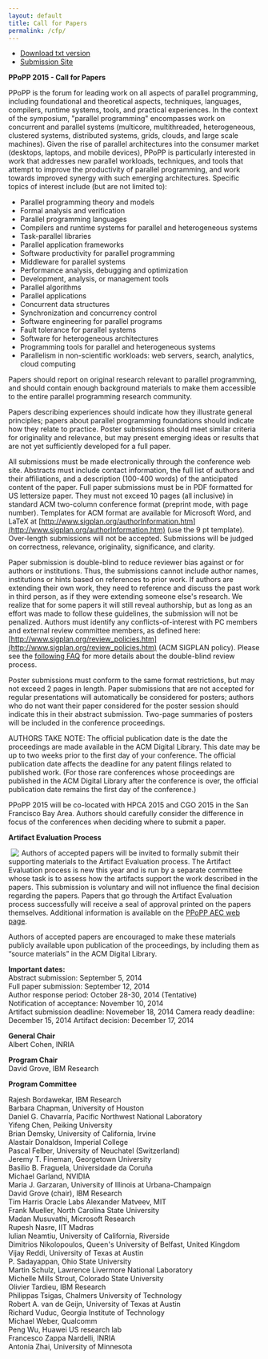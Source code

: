 ```yaml
---
layout: default
title: Call for Papers
permalink: /cfp/
---
```


+ [Download txt version](../files/ppopp_cfp.txt)
+ [Submission Site](https://ppopp15.hotcrp.com/)

**PPoPP 2015 - Call for Papers**

PPoPP is the forum for leading work on all aspects of parallel
programming, including foundational and theoretical aspects,
techniques, languages, compilers, runtime systems, tools, and
practical experiences. In the context of the symposium, "parallel
programming" encompasses work on concurrent and parallel systems
(multicore, multithreaded, heterogeneous, clustered systems,
distributed systems, grids, clouds, and large scale machines). Given
the rise of parallel architectures into the consumer market (desktops,
laptops, and mobile devices), PPoPP is particularly interested in work
that addresses new parallel workloads, techniques, and tools that
attempt to improve the productivity of parallel programming, and work
towards improved synergy with such emerging architectures. Specific
topics of interest include (but are not limited to):

+ Parallel programming theory and models
+ Formal analysis and verification
+ Parallel programming languages
+ Compilers and runtime systems for parallel and heterogeneous systems
+ Task-parallel libraries
+ Parallel application frameworks
+ Software productivity for parallel programming
+ Middleware for parallel systems
+ Performance analysis, debugging and optimization
+ Development, analysis, or management tools
+ Parallel algorithms
+ Parallel applications
+ Concurrent data structures
+ Synchronization and concurrency control
+ Software engineering for parallel programs
+ Fault tolerance for parallel systems
+ Software for heterogeneous architectures
+ Programming tools for parallel and heterogeneous systems
+ Parallelism in non-scientific workloads: web servers, search, analytics, cloud computing

Papers should report on original research relevant to parallel
programming, and should contain enough background materials to make
them accessible to the entire parallel programming research community.

Papers describing experiences should indicate how they illustrate
general principles; papers about parallel programming foundations
should indicate how they relate to practice. Poster submissions should
meet similar criteria for originality and relevance, but may present
emerging ideas or results that are not yet sufficiently developed for
a full paper.

All submissions must be made electronically through the conference web
site. Abstracts must include contact information, the full list of
authors and their affiliations, and a description (100-400 words) of
the anticipated content of the paper. Full paper submissions must be
in PDF formatted for US lettersize paper. They must not exceed 10
pages (all inclusive) in standard ACM two-column conference format
(preprint mode, with page number). Templates for ACM format are
available for Microsoft Word, and LaTeX at
[http://www.sigplan.org/authorInformation.htm](http://www.sigplan.org/authorInformation.htm)  (use the 9 pt
template). Over-length submissions will not be accepted. Submissions
will be judged on correctness, relevance, originality, significance,
and clarity.

Paper submission is double-blind to reduce reviewer bias against or
for authors or institutions. Thus, the submissions cannot include
author names, institutions or hints based on references to prior
work. If authors are extending their own work, they need to reference
and discuss the past work in third person, as if they were extending
someone else's research. We realize that for some papers it will still
reveal authorship, but as long as an effort was made to follow these
guidelines, the submission will not be penalized. Authors must
identify any conflicts-of-interest with PC members and external review
committee members, as defined here:
[http://www.sigplan.org/review_policies.htm](http://www.sigplan.org/review_policies.htm) (ACM SIGPLAN policy).
Please see the [following FAQ](../files/dbr-faq.html) for more details about the double-blind
review process.

Poster submissions must conform to the same format restrictions, but
may not exceed 2 pages in length. Paper submissions that are not
accepted for regular presentations will automatically be considered
for posters; authors who do not want their paper considered for the
poster session should indicate this in their abstract
submission. Two-page summaries of posters will be included in the
conference proceedings.

AUTHORS TAKE NOTE: The official publication date is the date the
proceedings are made available in the ACM Digital Library. This date may
be up to two weeks prior to the first day of your conference. The
official publication date affects the deadline for any patent filings
related to published work. (For those rare conferences whose proceedings
are published in the ACM Digital Library after the conference is over,
the official publication date remains the first day of the conference.)

PPoPP 2015 will be co-located with HPCA 2015 and CGO 2015 in the San
Francisco Bay Area.  Authors should carefully consider the difference 
in focus of the conferences when deciding where to submit a paper.

**Artifact Evaluation Process**

<img style="float: left" hspace="5" src="../images/Ae-stamp-ppopp2015.png">

Authors of accepted papers will be invited to formally submit their supporting
materials to the Artifact Evaluation process. The Artifact Evaluation process
is new this year and is run by a separate committee whose task is to assess how
the artifacts support the work described in the papers. This submission is
voluntary and will not influence the final decision regarding the papers.
Papers that go through the Artifact Evaluation process successfully will
receive a seal of approval printed on the papers themselves. Additional
information is available on the [PPoPP AEC web page](http://ctuning.org/cm/wiki/index.php?title=Reproducibility:AE:PPoPP2015).

Authors of accepted papers are encouraged to make these materials publicly
available upon publication of the proceedings, by including them as “source
materials” in the ACM Digital Library.


**Important dates:**  
  Abstract submission: September 5, 2014  
  Full paper submission: September 12, 2014  
  Author response period: October 28-30, 2014 (Tentative)  
  Notification of acceptance: November 10, 2014  
  Artifact submission deadline: Novemeber 18, 2014
  Camera ready deadline: December 15, 2014
  Artifact decision: December 17, 2014

**General Chair**  
  Albert Cohen, INRIA

**Program Chair**  
  David Grove, IBM Research  

**Program Committee**

  Rajesh Bordawekar,         IBM Research  
  Barbara Chapman,           University of Houston  
  Daniel G. Chavarría,       Pacific Northwest National Laboratory  
  Yifeng Chen,               Peiking University  
  Brian Demsky,              University of California, Irvine  
  Alastair Donaldson,        Imperial College  
  Pascal Felber,             University of Neuchatel (Switzerland)  
  Jeremy T. Fineman,         Georgetown University  
  Basilio B. Fraguela,       Universidade da Coruña  
  Michael Garland,           NVIDIA  
  Maria J. Garzaran,         University of Illinois at Urbana-Champaign  
  David Grove (chair),       IBM Research               
  Tim Harris                 Oracle Labs
  Alexander Matveev,         MIT  
  Frank Mueller,             North Carolina State University  
  Madan Musuvathi,           Microsoft Research  
  Rupesh Nasre,              IIT Madras  
  Iulian Neamtiu,            University of California, Riverside  
  Dimitrios Nikolopoulos,    Queen's University of Belfast, United Kingdom  
  Vijay Reddi,               University of Texas at Austin  
  P. Sadayappan,             Ohio State University  
  Martin Schulz,             Lawrence Livermore National Laboratory  
  Michelle Mills Strout,     Colorado State University  
  Olivier Tardieu,           IBM Research  
  Philippas Tsigas,          Chalmers University of Technology  
  Robert A. van de Geijn,    University of Texas at Austin  
  Richard Vuduc,             Georgia Institute of Technology  
  Michael Weber,             Qualcomm  
  Peng Wu,                   Huawei US research lab  
  Francesco Zappa Nardelli,  INRIA  
  Antonia Zhai,              University of Minnesota  
